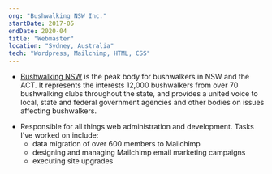 ```yaml
---
org: "Bushwalking NSW Inc."
startDate: 2017-05 
endDate: 2020-04
title: "Webmaster"
location: "Sydney, Australia"
tech: "Wordpress, Mailchimp, HTML, CSS"
---
```

- [Bushwalking NSW](https://www.bushwalkingnsw.org.au/) is the peak body for bushwalkers in NSW and the ACT. It represents the interests 12,000 bushwalkers from over 70 bushwalking clubs throughout the state, and provides a united voice to local, state and federal government agencies and other bodies on issues affecting bushwalkers.
* Responsible for all things web administration and development. Tasks I've worked on include:
    - data migration of over 600 members to Mailchimp
    - designing and managing Mailchimp email marketing campaigns
    - executing site upgrades